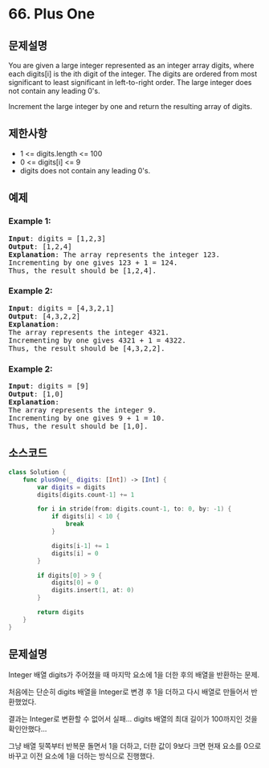 # 66. Plus One

## 문제설명
You are given a large integer represented as an integer array digits, where each digits[i] is the ith digit of the integer. The digits are ordered from most significant to least significant in left-to-right order. The large integer does not contain any leading 0's.

Increment the large integer by one and return the resulting array of digits.

## 제한사항
- 1 <= digits.length <= 100
- 0 <= digits[i] <= 9
- digits does not contain any leading 0's.
## 예제
### Example 1:
<pre>
<b>Input</b>: digits = [1,2,3]
<b>Output</b>: [1,2,4]
<b>Explanation</b>: The array represents the integer 123.
Incrementing by one gives 123 + 1 = 124.
Thus, the result should be [1,2,4].
</pre>

### Example 2:
<pre>
<b>Input</b>: digits = [4,3,2,1]
<b>Output</b>: [4,3,2,2]
<b>Explanation</b>: 
The array represents the integer 4321.
Incrementing by one gives 4321 + 1 = 4322.
Thus, the result should be [4,3,2,2].
</pre>

### Example 2:
<pre>
<b>Input</b>: digits = [9]
<b>Output</b>: [1,0]
<b>Explanation</b>: 
The array represents the integer 9.
Incrementing by one gives 9 + 1 = 10.
Thus, the result should be [1,0].
</pre>


## 소스코드
```Swift
class Solution {
    func plusOne(_ digits: [Int]) -> [Int] {
        var digits = digits
        digits[digits.count-1] += 1

        for i in stride(from: digits.count-1, to: 0, by: -1) {
            if digits[i] < 10 {
                break
            }

            digits[i-1] += 1
            digits[i] = 0
        }

        if digits[0] > 9 {
            digits[0] = 0
            digits.insert(1, at: 0)
        }

        return digits
    }
}
```

## 문제설명
Integer 배열 digits가 주어졌을 때 마지막 요소에 1을 더한 후의 배열을 반환하는 문제.

처음에는 단순히 digits 배열을 Integer로 변경 후 1을 더하고 다시 배열로 만들어서 반환했었다.

결과는 Integer로 변환할 수 없어서 실패... digits 배열의 최대 길이가 100까지인 것을 확인안했다...

그냥 배열 뒷쪽부터 반복문 돌면서 1을 더하고, 더한 값이 9보다 크면 현재 요소를 0으로 바꾸고 이전 요소에 1을 더하는 방식으로 진행했다.
